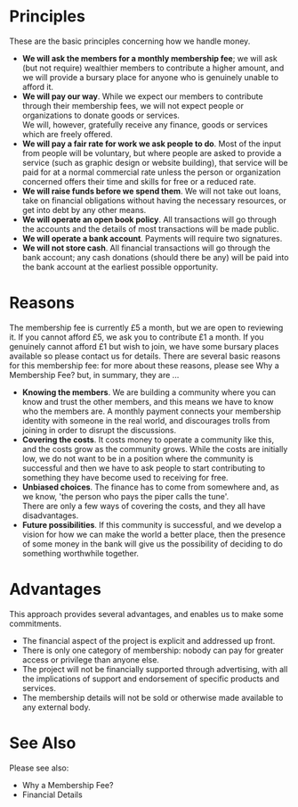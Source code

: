 # Principles

These are the basic principles concerning how we handle money.

-    **We will ask the members for a monthly membership fee**; we 
    will ask (but not require) wealthier members to 
    contribute a higher amount, and we will provide a bursary 
    place for anyone who is genuinely unable to afford it.
-    **We will pay our way**.  While we expect our members to 
    contribute through their membership fees, we will not 
    expect people or organizations to donate goods or services.  
    We will, however, gratefully receive any finance, goods 
    or services which are freely offered.
-    **We will pay a fair rate for work we ask people to do**.  Most 
    of the input from people will be voluntary, but where people 
    are asked to provide a service (such as graphic design or 
    website building), that service will be paid for at a normal 
    commercial rate unless the person or organization concerned 
    offers their time and skills for free or a reduced rate.
-    **We will raise funds before we spend them**.  We will not
     take out loans, take on financial obligations without having
     the necessary resources, or get into debt by any other means.
-    **We will operate an open book policy**.  All transactions
     will go through the accounts and the details of most
     transactions will be made public.
-    **We will operate a bank account**.  Payments will require
     two signatures.
-    **We will not store cash**.  All financial transactions
     will go through the bank account; any cash donations (should
     there be any) will be paid into the bank account at the
     earliest possible opportunity.

# Reasons

The membership fee is currently £5 a month, but we are open to 
reviewing it.  If you cannot afford £5, we ask you to contribute 
£1 a month.  If you genuinely cannot afford £1 but wish to join, 
we have some bursary places available so please contact us for 
details.  There are several basic reasons for this membership 
fee: for more about these reasons, please see Why a Membership 
Fee? but, in summary, they are ...

-    **Knowing the members**.  We are building a community where 
    you can know and trust the other members, and this means we 
    have to know who the members are.  A monthly payment connects 
    your membership identity with someone in the real world, and 
    discourages trolls from joining in order to disrupt the discussions.
-    **Covering the costs**.  It costs money to operate a community 
    like this, and the costs grow as the community grows.  While 
    the costs are initially low, we do not want to be in a position 
    where the community is successful and then we have to ask people 
    to start contributing to something they have become used to 
    receiving for free.
-    **Unbiased choices**.  The finance has to come from somewhere 
    and, as we know,  'the person who pays the piper calls the tune'.  
    There are only a few ways of covering the costs, and they all 
    have disadvantages.
-    **Future possibilities**.  If this community is successful, and 
    we develop a vision for how we can make the world a better place, 
    then the presence of some money in the bank will give us the 
    possibility of deciding to do something worthwhile together.

# Advantages
This approach provides several advantages, and enables us to make some commitments.

-    The financial aspect of the project is explicit and addressed up front.
-    There is only one category of membership: nobody can pay for 
    greater access or privilege than anyone else.
-    The project will not be financially supported through advertising, 
    with all the implications of support and endorsement of specific 
    products and services.
-    The membership details will not be sold or otherwise made available 
    to any external body.

 # See Also

 Please see also:
 
- Why a Membership Fee?
- Financial Details

